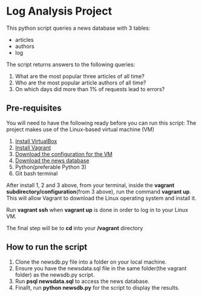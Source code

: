 # Log Analysis Project

This python script queries a news database with 3 tables:
 - articles
 - authors
 - log

The script returns answers to the following queries:
1. What are the most popular three articles of all time?
2. Who are the most popular article authors of all time?
3. On which days did more than 1% of requests lead to errors?

## Pre-requisites

You will need to have the following ready before you can run this script: 
The project makes use of the Linux-based virtual machine (VM)

1. [Install VirtualBox](https://www.virtualbox.org/wiki/Downloads)
2. [Install Vagrant](https://www.vagrantup.com/downloads.html)
3. [Download the configuration for the VM](https://d17h27t6h515a5.cloudfront.net/topher/2017/August/59822701_fsnd-virtual-machine/fsnd-virtual-machine.zip)
3. [Download the news database](https://d17h27t6h515a5.cloudfront.net/topher/2016/August/57b5f748_newsdata/newsdata.zip)
4. Python(preferable Python 3)
5. Git bash terminal

After install 1, 2 and 3 above, from your terminal, inside the **vagrant subdirectory/configuration**(from 3 above), run the command **vagrant up**. This will allow Vagrant to download the Linux operating system and install it.

Run **vagrant ssh** when **vagrant up** is done in order to log in to your Linux VM.

The final step will be to **cd** into your **/vagrant** directory

## How to run the script

1. Clone the newsdb.py file into a folder on your local machine.
2. Ensure you have the newsdata.sql file in the same folder(the vagrant folder) as the newsdb.py script.
3. Run **psql newsdata.sql** to access the news database.
4. Finallt, run **python newsdb.py** for the script to display the results.